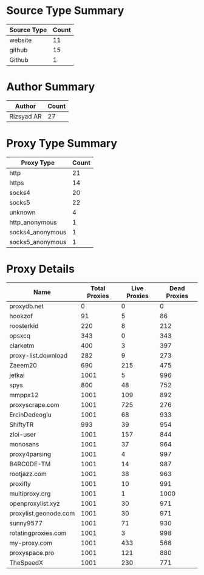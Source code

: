 # Source Type Summary

| Source Type | Count |
|-------------|-------|
| website | 11 |
| github | 15 |
| Github | 1 |


# Author Summary

| Author | Count |
|--------|-------|
| Rizsyad AR | 27 |


# Proxy Type Summary

| Proxy Type | Count |
|------------|-------|
| http | 21 |
| https | 14 |
| socks4 | 20 |
| socks5 | 22 |
| unknown | 4 |
| http_anonymous | 1 |
| socks4_anonymous | 1 |
| socks5_anonymous | 1 |


# Proxy Details

| Name | Total Proxies | Live Proxies | Dead Proxies |
|------|---------------|--------------|---------------|
| proxydb.net | 0 | 0 | 0 |
| hookzof | 91 | 5 | 86 |
| roosterkid | 220 | 8 | 212 |
| opsxcq | 343 | 0 | 343 |
| clarketm | 400 | 3 | 397 |
| proxy-list.download | 282 | 9 | 273 |
| Zaeem20 | 690 | 215 | 475 |
| jetkai | 1001 | 5 | 996 |
| spys | 800 | 48 | 752 |
| mmppx12 | 1001 | 109 | 892 |
| proxyscrape.com | 1001 | 725 | 276 |
| ErcinDedeoglu | 1001 | 68 | 933 |
| ShiftyTR | 993 | 39 | 954 |
| zloi-user | 1001 | 157 | 844 |
| monosans | 1001 | 37 | 964 |
| proxy4parsing | 1001 | 4 | 997 |
| B4RC0DE-TM | 1001 | 14 | 987 |
| rootjazz.com | 1001 | 38 | 963 |
| proxifly | 1001 | 10 | 991 |
| multiproxy.org | 1001 | 1 | 1000 |
| openproxylist.xyz | 1001 | 30 | 971 |
| proxylist.geonode.com | 1001 | 30 | 971 |
| sunny9577 | 1001 | 71 | 930 |
| rotatingproxies.com | 1001 | 3 | 998 |
| my-proxy.com | 1001 | 433 | 568 |
| proxyspace.pro | 1001 | 121 | 880 |
| TheSpeedX | 1001 | 230 | 771 |
